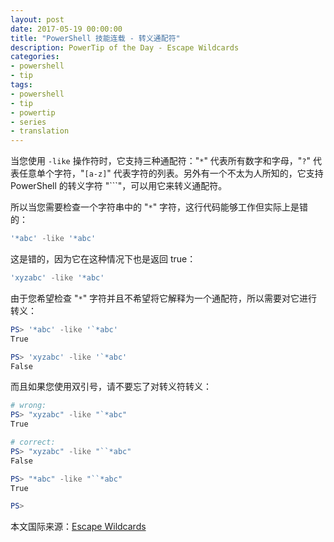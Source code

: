 ```yaml
---
layout: post
date: 2017-05-19 00:00:00
title: "PowerShell 技能连载 - 转义通配符"
description: PowerTip of the Day - Escape Wildcards
categories:
- powershell
- tip
tags:
- powershell
- tip
- powertip
- series
- translation
---
```

当您使用 `-like` 操作符时，它支持三种通配符："`*`" 代表所有数字和字母，"`?`" 代表任意单个字符，"`[a-z]`" 代表字符的列表。另外有一个不太为人所知的，它支持 PowerShell 的转义字符 "`\``"，可以用它来转义通配符。

所以当您需要检查一个字符串中的 "`*`" 字符，这行代码能够工作但实际上是错的：

```powershell
'*abc' -like '*abc'
```

这是错的，因为它在这种情况下也是返回 true：

```powershell
'xyzabc' -like '*abc'
```

由于您希望检查 "`*`" 字符并且不希望将它解释为一个通配符，所以需要对它进行转义：

```powershell
PS> '*abc' -like '`*abc'
True

PS> 'xyzabc' -like '`*abc'
False
```

而且如果您使用双引号，请不要忘了对转义符转义：

```powershell
# wrong:
PS> "xyzabc" -like "`*abc"
True

# correct:
PS> "xyzabc" -like "``*abc"
False

PS> "*abc" -like "``*abc"
True

PS>
```

<!--more-->
本文国际来源：[Escape Wildcards](http://community.idera.com/powershell/powertips/b/tips/posts/escape-wildcards)
